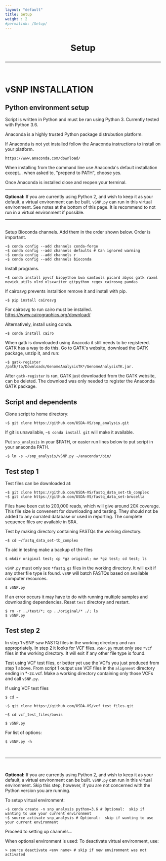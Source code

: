 ```yaml
---
layout: "default"
title: Setup
weight : 2
#permalink: /Setup/
---
```


<h1><p style="text-align: center">Setup</p></h1>

-----
<br>

vSNP INSTALLATION
=================

## Python environment setup

Script is written in Python and must be ran using Python 3.  Currently tested with Python 3.6. 

Anaconda is a highly trusted Python package distrubution platform.  

If Anaconda is not yet installed follow the Anaconda instructions to install on your platform.

    https://www.anaconda.com/download/     
    
When installing from the command line use Anaconda's default installation except... when asked to, "prepend to PATH", choose yes.
    
Once Anaconda is installed close and reopen your terminal.

---

<strong>Optional:</strong>
If you are currently using Python 2, and wish to keep it as your default, a virtual environment can be built.  `vSNP.py` can run in this virtual environment.  See notes at the bottom of this page.  It is recommend to not run in a virtual environment if possible.

---

<br>
Setup Bioconda channels.  Add them in the order shown below.  Order is important.

    ~$ conda config --add channels conda-forge
    ~$ conda config --add channels defaults # Can ignored warning
    ~$ conda config --add channels r
    ~$ conda config --add channels bioconda
    
Install programs.
    
    ~$ conda install pyvcf biopython bwa samtools picard abyss gatk raxml newick_utils xlrd xlsxwriter gitpython regex cairosvg pandas

If cairosvg prevents installtion remove it and install with pip.

    ~$ pip install cairosvg

For cairosvg to run cairo must be installed.  https://www.cairographics.org/download/

Alternatively, install using conda.

    ~$ conda install cairo

When gatk is downloaded using Anacoda it still needs to be registered.  GATK has a way to do this.  Go to GATK's website, download the GATK package, unzip it, and run:

    ~$ gatk-register /path/to/Downloads/GenomeAnalysisTK*/GenomeAnalysisTK.jar.  
    
After `gatk-register` is ran, GATK just downloaded from the GATK website, can be deleted.  The download was only needed to register the Anaconda GATK package.

## Script and dependents
Clone script to home directory: 

    ~$ git clone https://github.com/USDA-VS/snp_analysis.git
    
If git is unavailable, `~$ conda install git` will make it available.

Put `snp_analysis` in your $PATH, or easier run lines below to put script in your anaconda PATH.

    ~$ ln -s ~/snp_analysis/vSNP.py ~/anaconda*/bin/

## Test step 1

Test files can be downloaded at:

    ~$ git clone https://github.com/USDA-VS/fastq_data_set-tb_complex
    ~$ git clone https://github.com/USDA-VS/fastq_data_set-brucella
    
Files have been cut to 200,000 reads, which will give around 20X coverage.  This file size is convenent for downloading and testing.  They should not be added to any currated database or used in reporting.  The complete sequence files are available in SRA.

Test by making directory containing FASTQs the working directory.

    ~$ cd ~/fastq_data_set-tb_complex

To aid in testing make a backup of the files

    $ mkdir original test; cp *gz original; mv *gz test; cd test; ls

`vSNP.py` must only see `*fastq.gz` files in the working directory.  It will exit if any other file type is found.  `vSNP` will batch FASTQs based on available computer resources.

    $ vSNP.py

If an error occurs it may have to do with running multiple samples and downloading dependencies.  Reset `test` directory and restart.

    $ rm -r ../test/*; cp ../original/* ./; ls
    $ vSNP.py

## Test step 2

In step 1 vSNP saw FASTQ files in the working directory and ran appropriately.  In step 2 it looks for VCF files.  `vSNP.py` must only see `*vcf` files in the working directory.  It will exit if any other file type is found.  

Test using VCF test files, or better yet use the VCFs you just produced from step 1 above.  From script 1 output use VCF files in the `alignment` directory ending in *-zc.vcf.  Make a working directory containing only those VCFs and call `vSNP.py`.  
    
If using VCF test files

    $ cd ~
    
    ~$ git clone https://github.com/USDA-VS/vcf_test_files.git
    
    ~$ cd vcf_test_files/bovis

    $ vSNP.py
    
For list of options:
    
    $ vSNP.py -h
    
<br>

---

<br>

<strong>Optional:</strong>
If you are currently using Python 2, and wish to keep it as your default, a virtual environment can be built.  `vSNP.py` can run in this virtual environment.  Skip this step, however, if you are not concerned with the Python version you are running.

To setup virtual environment:

    ~$ conda create -n snp_analysis python=3.6 # Optional:  skip if wanting to use your current environment
    ~$ source activate snp_analysis # Optional:  skip if wanting to use your current environment

Proceed to setting up channels...

When optional environment is used:  To deactivate virtual environment, use:
    
    > source deactivate <env name> # skip if new environment was not activated
    
